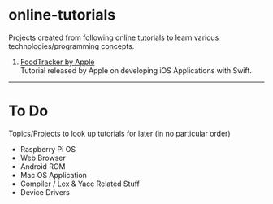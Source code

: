 # online-tutorials  
Projects created from following online tutorials to learn various technologies/programming concepts.

1. [FoodTracker by Apple](https://developer.apple.com/library/content/referencelibrary/GettingStarted/DevelopiOSAppsSwift/BuildABasicUI.html#//apple_ref/doc/uid/TP40015214-CH5-SW1)  
Tutorial released by Apple on developing iOS Applications with Swift. 

---
# To Do  
Topics/Projects to look up tutorials for later (in no particular order)  

- Raspberry Pi OS
- Web Browser
- Android ROM
- Mac OS Application
- Compiler / Lex & Yacc Related Stuff
- Device Drivers
